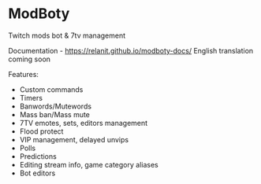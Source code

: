 # ModBoty
Twitch mods bot & 7tv management

Documentation - https://relanit.github.io/modboty-docs/
English translation coming soon

Features:
- Custom commands
- Timers
- Banwords/Mutewords
- Mass ban/Mass mute
- 7TV emotes, sets, editors management
- Flood protect
- VIP management, delayed unvips
- Polls
- Predictions
- Editing stream info, game category aliases
- Bot editors
